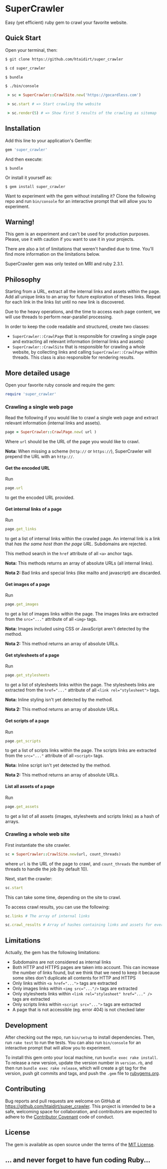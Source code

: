 # SuperCrawler

Easy (yet efficient) ruby gem to crawl your favorite website.

## Quick Start

Open your terminal, then:

```bash
$ git clone https://github.com/htaidirt/super_crawler

$ cd super_crawler

$ bundle

$ ./bin/console
```

```ruby
 > sc = SuperCrawler::CrawlSite.new('https://gocardless.com')

 > sc.start # => Start crawling the website

 > sc.render(5) # => Show first 5 results of the crawling as sitemap
```

## Installation

Add this line to your application's Gemfile:

```ruby
gem 'super_crawler'
```

And then execute:

    $ bundle

Or install it yourself as:

    $ gem install super_crawler

Want to experiment with the gem without installing it? Clone the following repo and run `bin/console` for an interactive prompt that will allow you to experiment.

## Warning!

This gem is an experiment and can't be used for production purposes. Please, use it with caution if you want to use it in your projects.

There are also a lot of limitations that weren't handled due to time. You'll find more information on the limitations below.

SuperCrawler gem was only tested on MRI and ruby 2.3.1.

## Philosophy

Starting from a URL, extract all the internal links and assets within the page. Add all unique links to an array for future exploration of theses links. Repeat for each link in the links list until no new link is discovered.

Due to the heavy operations, and the time to access each page content, we will use threads to perform near-parallel processing.

In order to keep the code readable and structured, create two classes:

- `SuperCrawler::CrawlPage` that is responsible for crawling a single page and extracting all relevant information (internal links and assets)
- `SuperCrawler::CrawlSite` that is responsible for crawling a whole website, by collecting links and calling `SuperCrawler::CrawlPage` within threads. This class is also responsible for rendering results.

## More detailed usage

Open your favorite ruby console and require the gem:

```ruby
require 'super_crawler'
```

### Crawling a single web page

Read the following if you would like to crawl a single web page and extract relevant information (internal links and assets).

```ruby
page = SuperCrawler::CrawlPage.new( url )
```

Where `url` should be the URL of the page you would like to crawl.

**Nota:** When missing a scheme (`http://` or `https://`), SuperCrawler will prepend the URL with an `http://`.

#### Get the encoded URL

Run

```ruby
page.url
```

to get the encoded URL provided.

#### Get internal links of a page

Run

```ruby
page.get_links
```

to get a list of internal links within the crawled page. An internal link is a link that _has the same host than the page URL_. Subdomains are rejected.

This method search in the `href` attribute of all `<a>` anchor tags.

**Nota:** This methods returns an array of absolute URLs (all internal links).

**Nota 2:** Bad links and special links (like mailto and javascript) are discarded.

#### Get images of a page

Run

```ruby
page.get_images
```

to get a list of images links within the page. The images links are extracted from the `src="..."` attribute of all `<img>` tags.

**Nota:** Images included using CSS or JavaScript aren't detected by the method.

**Nota 2:** This method returns an array of absolute URLs.

#### Get stylesheets of a page

Run

```ruby
page.get_stylesheets
```

to get a list of stylesheets links within the page. The stylesheets links are extracted from the `href="..."` attribute of all `<link rel="stylesheet">` tags.

**Nota:** Inline styling isn't yet detected by the method.

**Nota 2:** This method returns an array of absolute URLs.

#### Get scripts of a page

Run

```ruby
page.get_scripts
```

to get a list of scripts links within the page. The scripts links are extracted from the `src="..."` attribute of all `<script>` tags.

**Nota:** Inline script isn't yet detected by the method.

**Nota 2:** This method returns an array of absolute URLs.

#### List all assets of a page

Run

```ruby
page.get_assets
```

to get a list of all assets (images, stylesheets and scripts links) as a hash of arrays.

### Crawling a whole web site

First instantiate the site crawler.

```ruby
sc = SuperCrawler::CrawlSite.new(url, count_threads)
```

where `url` is the URL of the page to crawl, and `count_threads` the number of threads to handle the job (by default 10).

Next, start the crawler:

```ruby
sc.start
```

This can take some time, depending on the site to crawl.

To access crawl results, you can use the following:

```ruby
sc.links # The array of internal links

sc.crawl_results # Array of hashes containing links and assets for every link crawled
```

## Limitations

Actually, the gem has the following limitations:

- Subdomains are not considered as internal links
- Both HTTP and HTTPS pages are taken into account. This can increase the number of links found, but we think that we need to keep it because some sites don't duplicate all contents for HTTP and HTTPS
- Only links within `<a href="...">` tags are extracted
- Only images links within `<img src="..."/>` tags are extracted
- Only stylesheets links within `<link rel="stylesheet" href="..." />` tags are extracted
- Only scripts links within `<script src="...">` tags are extracted
- A page that is not accessible (eg. error 404) is not checked later

## Development

After checking out the repo, run `bin/setup` to install dependencies. Then, run `rake test` to run the tests. You can also run `bin/console` for an interactive prompt that will allow you to experiment.

To install this gem onto your local machine, run `bundle exec rake install`. To release a new version, update the version number in `version.rb`, and then run `bundle exec rake release`, which will create a git tag for the version, push git commits and tags, and push the `.gem` file to [rubygems.org](https://rubygems.org).

## Contributing

Bug reports and pull requests are welcome on GitHub at https://github.com/htaidirt/super_crawler. This project is intended to be a safe, welcoming space for collaboration, and contributors are expected to adhere to the [Contributor Covenant](http://contributor-covenant.org) code of conduct.

## License

The gem is available as open source under the terms of the [MIT License](http://opensource.org/licenses/MIT).

## ... and never forget to have fun coding Ruby...
